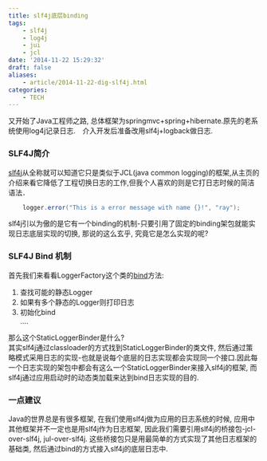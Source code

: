 ```yaml
---
title: slf4j底层binding 
tags:
    - slf4j
    - log4j
    - jui
    - jcl
date: '2014-11-22 15:29:32'
draft: false
aliases:
    - article/2014-11-22-dig-slf4j.html
categories:
    - TECH 
---
```

[slf4jurl]: http://www.slf4j.org/ "Simple Logging Facade For Java"
又开始了Java工程师之路, 总体框架为springmvc+spring+hibernate.原先的老系统使用log4j记录日志.　介入开发后准备改用slf4j+logback做日志.  
  
### SLF4J简介  
[slf4j][slf4jurl]从全称就可以知道它只是类似于JCL(java common logging)的框架,从主页的介绍来看它降低了工程切换日志的工作,但我个人喜欢的则是它打日志时候的简洁语法．  
```Java
    logger.error("This is a error message with name {}!", "ray");  
```  
      
slf4j引以为傲的是它有一个binding的机制-只要引用了固定的binding架包就能实现日志底层实现的切换, 那说的这么玄乎, 究竟它是怎么实现的呢?  
  
### SLF4J Bind 机制  
首先我们来看看LoggerFactory这个类的[bind](https://github.com/qos-ch/slf4j/blob/master/slf4j-api/src/main/java/org/slf4j/LoggerFactory.java#L131 "Bind")方法:  
1. 查找可能的静态Logger  
2. 如果有多个静态的Logger则打印日志  
3. 初始化bind  
....  
  
那么这个StaticLoggerBinder是什么?  
其实slf4j通过classloader的方式找到StaticLoggerBinder的类文件, 然后通过策略模式采用日志的实现-也就是说每个底层的日志实现都会实现同一个接口.因此每一个日志实现的架包中都会有这么一个StaticLoggerBinder来接入slf4j的框架, 而slf4j通过应用启动时的动态类加载来达到bind日志实现的目的.  
  
### 一点建议  
Java的世界总是有很多框架, 在我们使用slf4j做为应用的日志系统的时候, 应用中其他框架并不一定也是用slf4j作为日志框架, 因此我们需要引用slf4j的桥接包-jcl-over-slf4j, jul-over-slf4j. 这些桥接包只是用最简单的方式实现了其他日志框架的基础类, 然后通过bind的方式接入slf4j的底层日志中.  
